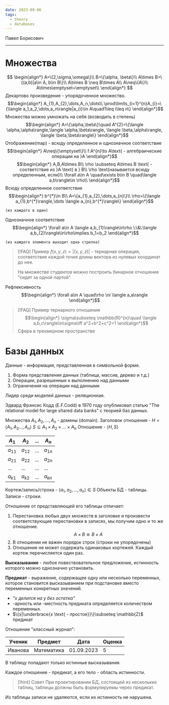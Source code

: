 ```yaml
---
date: 2023-09-06
tags:
  - theory
  - databases
---
```


Павел Борисович

---

#  Множества
$$
\begin{align*}
A=\{2,\sigma,\omega\}\\
B=\{\alpha, \beta\}\\
A\times B=\{(a,b)|a\in A, b\in B\}\\
A\times B \neq B\times A\\
A\neq\{A\}\\
A\times\emptyset=\emptyset\\
\end{align*}
$$
Декартово произведение - упорядоченное множество.
$$\begin{align*}
A_{1},A_{2},\dots,A_n,\dots\\
\prod\limits_{i=1}^{n}A_{i}=\{\langle a_1,a_2,\dots,a_n\rangle|a_{i}\in A\quad1\leq i\leq n\}
\end{align*}$$
Множества можно умножать на себя (возводить в степень)
$$\begin{align*}
A=\{\alpha,\beta\}\quad A^{2}=\{\langle \alpha,\alpha\rangle,\langle \alpha,\beta\rangle, \langle \beta,\alpha\rangle, \langle \beta,\beta\rangle\}
\end{align*}$$
Отображение(map) - всюду определенное и однозначное соответствие
$$\begin{align*}
A\neq\{\emptyset\}\\
f:A^{n}\to A\text{ - алгебраические операции на }A
\end{align*}$$
$$\begin{align*}
A,B,A\times B\\
\rho \subseteq A\times B \text{ - соответствие из }A \text{ в } B\\
\rho \text{называется всюду определенным, если}\\
\forall a\in A \quad\exists b\in B \quad\langle a,b\rangle\in \rho\\
\end{align*}$$
Всюду определенное соответствие
$$\begin{align*}
b^{*}\in B\\
A=\{a_{1},a_{2},\dots,a_{n}\}\\
\rho=\{\langle a_{1},b^{*}\rangle,\dots \langle a_{n},b^{*}\rangle\}
\end{align*}$$
	
	(из каждого в один)

Однозначное соответствие
$$\begin{align*}
\forall a\in A \langle a,b_{1}\rangle\in\rho \:\&\:\langle a,b_{2}\rangle\in\rho\implies b_1=b_2
\end{align*}$$
	
	(из каждого элемента выходит одна стрелка)

> [!FAQ] Пример
> $f(x,y,z)=|(x,y,z)|$ -  тернарная операция, соответствие каждой точке длины вектора из нулевых координат до нее.
>
> На множестве студентов можно построить бинарное отношение "сидят за одной партой"

Рефлексивность
$$\begin{align*}
\forall a\in A \quad\rho \ni \langle a,a\rangle
\end{align*}$$


> [!FAQ] Пример тернарного отношения
> $$\begin{align*}
\sigma\subseteq \mathbb{R}^{n}\quad \langle a,b,c\rangle\in\sigma\iff a^2+b^2+c^2=1
\end{align*}$$
> Сфера в трехмерном пространстве

# Базы данных
Данные - информация, представленная в символьной форме.

1. Форма представления данных (таблица, массив, дерево и т.д.)
2. Операции, разрешенные к выполнению над данными
3. Ограничения на операции над данными

Лидер среди моделей данных - реляционная.

Эдвард Фрэнсис Кодд (E.F.Codd) в 1970 году опубликовал статью "The relational model for large shared data banks" с теорией баз данных.

Множества $A_{1},A_{2},\dots, A_{n}$ - домены (domain).
Заголовок отношения - $H=\langle A_{1},A_{2}\dots,A_{n}\rangle$
$S\subseteq A_{1}\times A_{2}\times\dots\times A_{n}$
Отношение - $\langle H,S\rangle$

|$A_{1}$|$A_{2}$|...|$A_n$|
|---|---|---|---|
|$a_{11}$|$a_{12}$|...|$a_{1n}$|
|$a_{21}$|$a_{22}$|...|$a_{2n}$|
|...|...|...|...|
|$a_{k1}$|$a_{k2}$|...|$a_{kn}$|

Кортеж/запись/строка - $\langle a_{1},a_{2},\dots,a_{n}\rangle\in S$
Объекты БД - таблицы. Записи - строки.

Отношение от представляющей его таблицы отличает:
1. Перестановка любых двух множеств в заголовке и произвести соответствующие перестановки в записях, мы получим одно и то же отношение.
   $$A\times B\cong B\times A$$
2. В отношении не важен порядок строк (строки не упорядочены)
3. Отношение не может содержать одинаковых кортежей. Каждый кортеж перечисляется один раз.

**Высказывание** - любое повествовательное предложение, истинность которого можно однозначно установить.

**Предикат** - выражение, содержащее одну или несколько переменных, которое становится высказыванием при подстановке вместо переменных конкретных значений.
- *"x делится на y без остатка"*
- -арность или -местность предиката определяется количеством переменных.
- $\{x|\underbrace{x \text{ - простое}}\}\subseteq \mathbb{Z}$ 
  $\quad\quad\text{предикат}$

Отношение "классный журнал":

| Ученик  | Предмет    | Дата       | Оценка |
| ------- | ---------- | ---------- | ------ |
| Иванова | Математика | 01.09.2023 | 5       |

В таблицу попадают только истинные высказывания.

Каждое отношение - предикат, а его тело - область истинности.


> [!hint] Совет
> При проектировании БД, состоящей из нескольких таблиц, таблицы должны быть формулируемы через предикат.

Из таблицы записи не удаляются, если их истинность не нарушена.